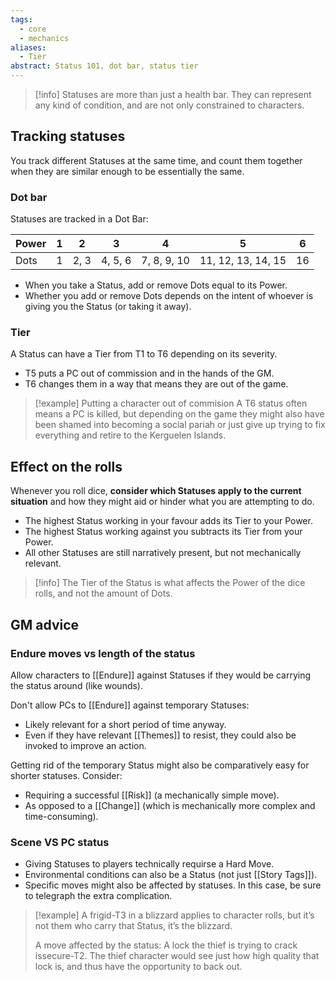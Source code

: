 ```yaml
---
tags:
  - core
  - mechanics
aliases:
  - Tier
abstract: Status 101, dot bar, status tier
---
```

> [!info] Statuses are more than just a health bar. They can represent any kind of condition, and are not only constrained to characters.
## Tracking statuses
You track different Statuses at the same time, and count them together when they are similar enough to be essentially the same.
### Dot bar
Statuses are tracked in a Dot Bar:

| Power | 1   | 2    | 3       | 4           | 5                  | 6   |
| ----- | --- | ---- | ------- | ----------- | ------------------ | --- |
| Dots  | 1   | 2, 3 | 4, 5, 6 | 7, 8, 9, 10 | 11, 12, 13, 14, 15 | 16  |
- When you take a Status, add or remove Dots equal to its Power.
- Whether you add or remove Dots depends on the intent of whoever is giving you the Status (or taking it away).
### Tier
A Status can have a Tier from T1 to T6 depending on its severity.
- T5 puts a PC out of commission and in the hands of the GM.
- T6 changes them in a way that means they are out of the game.

> [!example] Putting a character out of commision
> A T6 status often means a PC is killed, but depending on the game they might also have been shamed into becoming a social pariah or just give up trying to fix everything and retire to the Kerguelen Islands.
## Effect on the rolls
Whenever you roll dice, **consider which Statuses apply to the current situation** and how they might aid or hinder what you are attempting to do. 
- The highest Status working in your favour adds its Tier to your Power.
- The highest Status working against you subtracts its Tier from your Power.
- All other Statuses are still narratively present, but not mechanically relevant.

> [!info] The Tier of the Status is what affects the Power of the dice rolls, and not the amount of Dots.
## GM advice
### Endure moves vs length of the status
Allow characters to [[Endure]] against Statuses if they would be carrying the status around (like wounds).

Don't allow PCs to [[Endure]] against temporary Statuses:
- Likely relevant for a short period of time anyway.
- Even if they have relevant [[Themes]] to resist, they could also be invoked to improve an action.

Getting rid of the temporary Status might also be comparatively easy for shorter statuses. Consider:
- Requiring a successful [[Risk]] (a mechanically simple move).
- As opposed to a [[Change]] (which is mechanically more complex and time-consuming).
### Scene VS PC status
- Giving Statuses to players technically requirse a Hard Move.
- Environmental conditions can also be a Status (not just [[Story Tags]]).
- Specific moves might also be affected by statuses. In this case, be sure to telegraph the extra complication.

>[!example]
>A frigid-T3 in a blizzard applies to character rolls, but it’s not them who carry that Status, it’s the blizzard.
>
>A move affected by the status: A lock the thief is trying to crack issecure-T2. The thief character would see just how high quality that lock is, and thus have the opportunity to back out.
